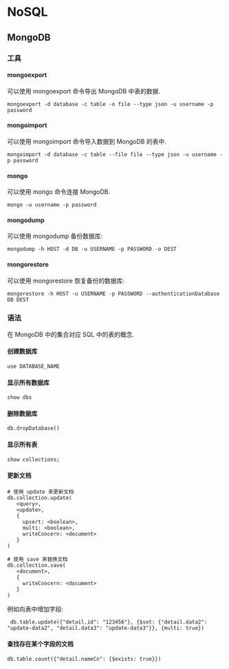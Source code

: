 # NoSQL #

## MongoDB ##

### 工具 ###

#### mongoexport ####

可以使用 mongoexport 命令导出 MongoDB 中表的数据.

```
mongoexport -d database -c table -o file --type json -u username -p password
```

#### mongoimport ####

可以使用 mongoimport 命令导入数据到 MongoDB 的表中.

```
mongoimport -d database -c table --file file --type json -u username -p password
```

#### mongo ####

可以使用 mongo 命令连接 MongoDB.

```
mongo -u username -p password
```

#### mongodump ####

可以使用 mongodump 备份数据库:

```
mongodump -h HOST -d DB -u USERNAME -p PASSWORD -o DEST
```

#### mongorestore ####

可以使用 mongorestore 恢复备份的数据库:

```
mongorestore -h HOST -u USERNAME -p PASSWORD --authenticationDatabase DB DEST
```

### 语法 ###

在 MongoDB 中的集合对应 SQL 中的表的概念.

#### 创建数据库 ####

```
use DATABASE_NAME
```

#### 显示所有数据库 ####

```
show dbs
```

#### 删除数据库 ####

```
db.dropDatabase()
```

#### 显示所有表 ####

```
show collections;
```

#### 更新文档 ####

```
# 使用 update 来更新文档
db.collection.update(
   <query>,
   <update>,
   {
     upsert: <boolean>,
     multi: <boolean>,
     writeConcern: <document>
   }
)

# 使用 save 来替换文档
db.collection.save(
   <document>,
   {
     writeConcern: <document>
   }
)
```

例如向表中增加字段:

```
 db.table.update({"detail.id": "123456"}, {$set: {"detail.data2": "update-data2", "detail.data3": "update-data3"}}, {multi: true})
```

#### 查找存在某个字段的文档 ####

```
db.table.count({"detail.nameCn": {$exists: true}})
```
